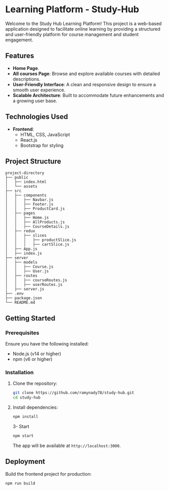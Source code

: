 # Learning Platform - Study-Hub

Welcome to the Study Hub Learning Platform! This project is a web-based application designed to facilitate online learning by providing a structured and user-friendly platform for course management and student engagement.

## Features
- **Home Page**.
- **All courses Page**: Browse and explore available courses with detailed descriptions.
- **User-Friendly Interface**: A clean and responsive design to ensure a smooth user experience.
- **Scalable Architecture**: Built to accommodate future enhancements and a growing user base.

## Technologies Used
- **Frontend**:
  - HTML, CSS, JavaScript
  - React.js
  - Bootstrap for styling
## Project Structure
```
project-directory
├── public
│   ├── index.html
│   └── assets
├── src
│   ├── components
│   │   ├── Navbar.js
│   │   ├── Footer.js
│   │   ├── ProductCard.js
│   ├── pages
│   │   ├── Home.js
│   │   ├── AllProducts.js
│   │   ├── CourseDetails.js
│   ├── redux
│   │   ├── slices
│   │   │   ├── productSlice.js
│   │   │   ├── cartSlice.js
│   ├── App.js
│   ├── index.js
├── server
│   ├── models
│   │   ├── Course.js
│   │   ├── User.js
│   ├── routes
│   │   ├── courseRoutes.js
│   │   ├── userRoutes.js
│   ├── server.js
├── .env
├── package.json
└── README.md
```

## Getting Started

### Prerequisites
Ensure you have the following installed:
- Node.js (v14 or higher)
- npm (v6 or higher)

### Installation
1. Clone the repository:
   ```bash
   git clone https://github.com/ramynady78/study-hub.git
   cd study-hub
   ```
2. Install dependencies:
   ```bash
   npm install
   ```

   3- Start
     ```bash
     npm start
     ```
   The app will be available at `http://localhost:3000`.

## Deployment
 Build the frontend project for production:
   ```bash
   npm run build
   ```

